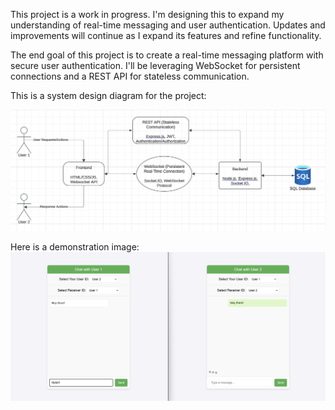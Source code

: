 This project is a work in progress. I'm designing this to expand my understanding of real-time messaging and user authentication. Updates and improvements will continue as I expand its features and refine functionality.

The end goal of this project is to create a real-time messaging platform with secure user authentication. I'll be leveraging WebSocket for persistent connections and a REST API for stateless communication. 

This is a system design diagram for the project:

![System Design Diagram](architecture/system_design.png)

Here is a demonstration image:
![Chat Demo](snips/Chat_Demo.png)